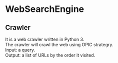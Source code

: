 # WebSearchEngine

## Crawler

It is a web crawler written in Python 3.  
The crawler will crawl the web using OPIC strategry.  
Input: a query.  
Output: a list of URLs by the order it visited.  
